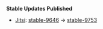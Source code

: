 **Stable Updates Published**

* [Jitsi](https://github.com/jitsi/docker-jitsi-meet): [stable-9646](https://github.com/jitsi/docker-jitsi-meet/releases/tag/stable-9646) -> [stable-9753](https://github.com/jitsi/docker-jitsi-meet/releases/tag/stable-9753)
